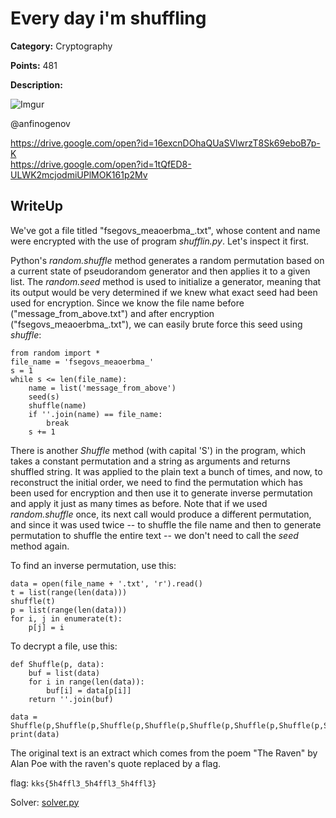 # Every day i'm shuffling


**Category:** Cryptography

**Points:** 481

**Description:**

![Imgur](https://i.imgur.com/W7nTKED.jpg)

@anfinogenov

https://drive.google.com/open?id=16excnDOhaQUaSVlwrzT8Sk69eboB7p-K  
https://drive.google.com/open?id=1tQfED8-ULWK2mcjodmiUPlMOK161p2Mv

## WriteUp 
We've got a file titled "fsegovs_meaoerbma_.txt", whose content and name were encrypted with the use of program *shufflin.py*. Let's inspect it first.

Python's *random.shuffle* method generates a random permutation based on a current state of pseudorandom generator and then applies it to a given list. The *random.seed* method is used to initialize a generator, meaning that its output would be very determined if we knew what exact seed had been used for encryption. Since we know the file name before ("message_from_above.txt") and after encryption ("fsegovs_meaoerbma_.txt"), we can easily brute force this seed using *shuffle*:

    from random import *
    file_name = 'fsegovs_meaoerbma_'
    s = 1
    while s <= len(file_name):
        name = list('message_from_above')
        seed(s)
        shuffle(name)
        if ''.join(name) == file_name:
            break
        s += 1

There is another *Shuffle* method (with capital 'S') in the program, which takes a constant permutation and a string as arguments and returns shuffled string. It was applied to the plain text a bunch of times, and now, to reconstruct the initial order, we need to find the permutation which has been used for encryption and then use it to generate inverse permutation and apply it just as many times as before. Note that if we used *random.shuffle* once, its next call would produce a different permutation, and since it was used twice -- to shuffle the file name and then to generate permutation to shuffle the entire text -- we don't need to call the *seed* method again.

To find an inverse permutation, use this:

    data = open(file_name + '.txt', 'r').read()
    t = list(range(len(data)))
    shuffle(t)
    p = list(range(len(data)))
    for i, j in enumerate(t):
        p[j] = i

To decrypt a file, use this:

    def Shuffle(p, data):
        buf = list(data)
        for i in range(len(data)):
            buf[i] = data[p[i]]
        return ''.join(buf)

    data = Shuffle(p,Shuffle(p,Shuffle(p,Shuffle(p,Shuffle(p,Shuffle(p,Shuffle(p,Shuffle(p,Shuffle(p,Shuffle(p,Shuffle(p,Shuffle(p,Shuffle(p,Shuffle(p,Shuffle(p,Shuffle(p,Shuffle(p,Shuffle(p,Shuffle(p,Shuffle(p,Shuffle(p,Shuffle(p,Shuffle(p,Shuffle(p,Shuffle(p,Shuffle(p,Shuffle(p,Shuffle(p,Shuffle(p,Shuffle(p,Shuffle(p,Shuffle(p,Shuffle(p,Shuffle(p,Shuffle(p,Shuffle(p,Shuffle(p,Shuffle(p,Shuffle(p,Shuffle(p,data))))))))))))))))))))))))))))))))))))))))
    print(data)

The original text is an extract which comes from the poem "The Raven" by Alan Poe with the raven's quote replaced by a flag.

flag: `kks{5h4ffl3_5h4ffl3_5h4ffl3}`

Solver: [solver.py](solver.py)
